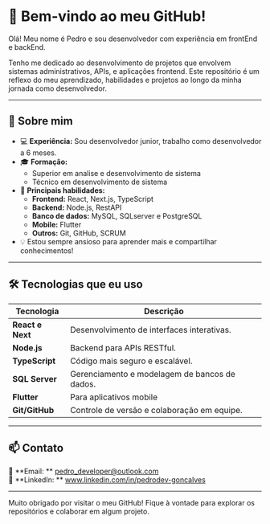 # 👋 Bem-vindo ao meu GitHub!

Olá! Meu nome é Pedro e sou desenvolvedor com experiência em frontEnd e backEnd. 

Tenho me dedicado ao desenvolvimento de projetos que envolvem  sistemas administrativos, APIs, e aplicações frontend. Este repositório é um reflexo do meu aprendizado, habilidades e projetos ao longo da minha jornada como desenvolvedor.

---

## 🚀 Sobre mim
- 💻 **Experiência:** Sou desenvolvedor junior, trabalho como desenvolvedor a 6 meses.
- 🎓 **Formação:**
  - Superior em analise e desenvolvimento de sistema
  - Técnico em desenvolvimento de sistema
- 🔧 **Principais habilidades:** 
  - **Frontend:** React, Next.js, TypeScript
  - **Backend:** Node.js, RestAPI
  - **Banco de dados:** MySQL, SQLserver e PostgreSQL
  - **Mobile:** Flutter
  - **Outros:** Git, GitHub, SCRUM
- 💡 Estou sempre ansioso para aprender mais e compartilhar conhecimentos!

---

## 🛠️ Tecnologias que eu uso

| Tecnologia           | Descrição                                              |
|----------------------|-------------------------------------------------------|
| **React e Next**     | Desenvolvimento de interfaces interativas.            |
| **Node.js**          | Backend para APIs RESTful.                            |
| **TypeScript**       | Código mais seguro e escalável.                       |
| **SQL Server**       | Gerenciamento e modelagem de bancos de dados.         |
| **Flutter**          | Para aplicativos mobile    |
| **Git/GitHub**       | Controle de versão e colaboração em equipe.           |

---

## 📫 Contato

📧 **Email: ** pedro_developer@outlook.com  
💼 **LinkedIn: ** www.linkedin.com/in/pedrodev-goncalves

---

Muito obrigado por visitar o meu GitHub! Fique à vontade para explorar os repositórios e colaborar em algum projeto.
